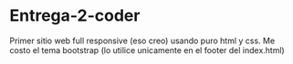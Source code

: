 # Entrega-2-coder
Primer sitio web full responsive (eso creo) usando puro html y css. Me costo el tema bootstrap (lo utilice unicamente en el footer del index.html)
